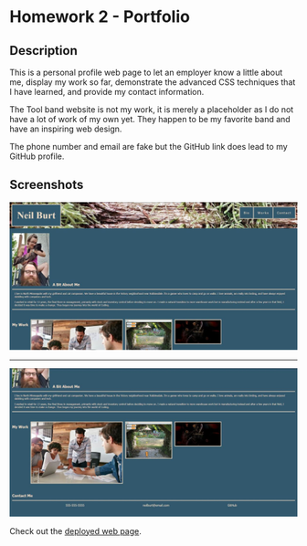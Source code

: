 # Homework 2 - Portfolio
## Description
This is a personal profile web page to let an employer know a little about me, display my work so far, demonstrate the advanced CSS techniques that I have learned, and provide my contact information.

The Tool band website is not my work, it is merely a placeholder as I do not have a lot of work of my own yet. They happen to be my favorite band and have an inspiring web design.

The phone number and email are fake but the GitHub link does lead to my GitHub profile.

## Screenshots
![Top half screenshot of personal profile web page](./assets/images/screenshot1.jpg)

---

![Bottom half screenshot of personal profile web page](./assets/images/screenshot2.jpg)

Check out the [deployed web page](https://neilburt.github.io/portfolio/).